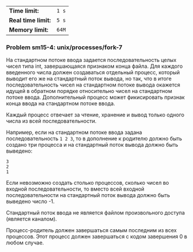 |                      |       |
|----------------------|-------|
| **Time limit:**      | `1 s` |
| **Real time limit:** | `5 s` |
| **Memory limit:**    | `64M` |


### Problem sm15-4: unix/processes/fork-7

На стандартном потоке ввода задается последовательность целых чисел типа int, завершающаяся
признаком конца файла. Для каждого введенного числа должен создаваться отдельный процесс, который
выводит его же на стандартный поток вывода, но так, что в итоге последовательность чисел на
стандартном потоке вывода окажется идущей в обратном порядке относительно чисел на стандартном
потоке ввода. Дополнительный процесс может фикисировать признак конца ввода на стандартном потоке
ввода.

Каждый процесс отвечает за чтение, хранение и вывод только одного числа из всей последовательности.

Например, если на стандартном потоке ввода задана последовательность `1 2 3`, то в дополнение к
родителю должно быть создано три процесса и на стандартный поток вывода должно быть выведено:

    
    
    3
    2
    1

Если невозможно создать столько процессов, сколько чисел во входной последовательности, то вместо
всей входной последовательности на стандартный поток вывода должно быть выведено число -1.

Стандартный поток ввода не является файлом произвольного доступа (является каналом).

Процесс-родитель должен завершаться самым последним из всех процессов. Этот процесс должен
завершаться с кодом завершения 0 в любом случае.

